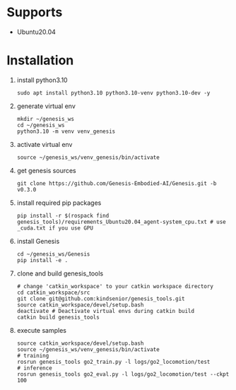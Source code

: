 # Supports
- Ubuntu20.04
# Installation
1. install python3.10
   ```
   sudo apt install python3.10 python3.10-venv python3.10-dev -y
   ```
1. generate virtual env
   ```
   mkdir ~/genesis_ws
   cd ~/genesis_ws
   python3.10 -m venv venv_genesis
   ```
1. activate virtual env
   ```
   source ~/genesis_ws/venv_genesis/bin/activate
   ```
1. get genesis sources
   ```
   git clone https://github.com/Genesis-Embodied-AI/Genesis.git -b v0.3.0
   ```
1. install required pip packages
   ```
   pip install -r $(rospack find genesis_tools)/requirements_Ubuntu20.04_agent-system_cpu.txt # use _cuda.txt if you use GPU
   ```
1. install Genesis
   ```
   cd ~/genesis_ws/Genesis
   pip install -e .
   ```
1. clone and build genesis_tools
   ```
   # change 'catkin_workspace' to your catkin workspace directory
   cd catkin_workspace/src
   git clone git@github.com:kindsenior/genesis_tools.git
   source catkin_workspace/devel/setup.bash
   deactivate # Deactivate virtual envs during catkin build
   catkin build genesis_tools
   ```
1. execute samples
   ```
   source catkin_workspace/devel/setup.bash
   source ~/genesis_ws/venv_genesis/bin/activate
   # training
   rosrun genesis_tools go2_train.py -l logs/go2_locomotion/test
   # inference
   rosrun genesis_tools go2_eval.py -l logs/go2_locomotion/test --ckpt 100
   ```
